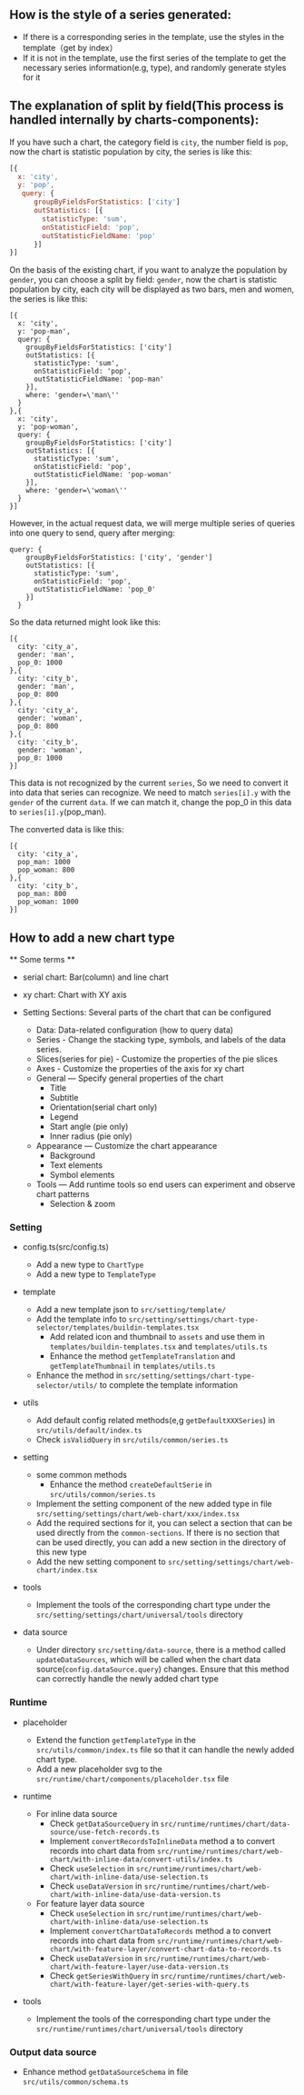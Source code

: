 ## How is the style of a series generated:

- If there is a corresponding series in the template, use the styles in the template（get by index）
- If it is not in the template, use the first series of the template to get the necessary series information(e.g, type), and randomly generate styles for it

## The explanation of split by field(This process is handled internally by charts-components):

If you have such a chart, the category field is `city`, the number field is `pop`, now the chart is statistic population by city, the series is like this:

```js
[{
  x: 'city',
  y: 'pop',
   query: {
      groupByFieldsForStatistics: ['city']
      outStatistics: [{
        statisticType: 'sum',
        onStatisticField: 'pop',
        outStatisticFieldName: 'pop'
      }]
}]
```

On the basis of the existing chart, if you want to analyze the population by `gender`, you can choose a split by field: `gender`, now the chart is statistic population by city, each city will be displayed as two bars, men and women, the series is like this:

```
[{
  x: 'city',
  y: 'pop-man',
  query: {
    groupByFieldsForStatistics: ['city']
    outStatistics: [{
      statisticType: 'sum',
      onStatisticField: 'pop',
      outStatisticFieldName: 'pop-man'
    }],
    where: 'gender=\'man\''
  }
},{
  x: 'city',
  y: 'pop-woman',
  query: {
    groupByFieldsForStatistics: ['city']
    outStatistics: [{
      statisticType: 'sum',
      onStatisticField: 'pop',
      outStatisticFieldName: 'pop-woman'
    }],
    where: 'gender=\'woman\''
  }
}]
```

However, in the actual request data, we will merge multiple series of queries into one query to send, query after merging:

```
query: {
    groupByFieldsForStatistics: ['city', 'gender']
    outStatistics: [{
      statisticType: 'sum',
      onStatisticField: 'pop',
      outStatisticFieldName: 'pop_0'
    }]
  }
```

So the data returned might look like this:

```
[{
  city: 'city_a',
  gender: 'man',
  pop_0: 1000
},{
  city: 'city_b',
  gender: 'man',
  pop_0: 800
},{
  city: 'city_a',
  gender: 'woman',
  pop_0: 800
},{
  city: 'city_b',
  gender: 'woman',
  pop_0: 1000
}]
```

This data is not recognized by the current `series`, So we need to convert it into data that series can recognize. We need to match `series[i].y` with the `gender` of the current `data`. If we can match it, change the pop_0 in this data to `series[i].y`(pop_man).

The converted data is like this:

```
[{
  city: 'city_a',
  pop_man: 1000
  pop_woman: 800
},{
  city: 'city_b',
  pop_man: 800
  pop_woman: 1000
}]
```

## How to add a new chart type

** Some terms **
- serial chart: Bar(column) and line chart
- xy chart: Chart with XY axis
  
- Setting Sections: Several parts of the chart that can be configured
  - Data: Data-related configuration (how to query data)
  - Series - Change the stacking type, symbols, and labels of the data series.
  - Slices(series for pie) - Customize the properties of the pie slices
  - Axes - Customize the properties of the axis for xy chart
  - General — Specify general properties of the chart
    - Title
    - Subtitle
    - Orientation(serial chart only)
    - Legend
    - Start angle (pie only)
    - Inner radius (pie only)
  - Appearance — Customize the chart appearance
    - Background
    - Text elements
    - Symbol elements
  - Tools — Add runtime tools so end users can experiment and observe chart patterns
    - Selection & zoom

### Setting

- config.ts(src/config.ts)
  - Add a new type to `ChartType`
  - Add a new type to `TemplateType`
- template
   - Add a new template json to `src/setting/template/`
   - Add the template info to `src/setting/settings/chart-type-selector/templates/buildin-templates.tsx`
     - Add related icon and thumbnail to `assets` and use them in `templates/buildin-templates.tsx` and `templates/utils.ts` 
     - Enhance the method `getTemplateTranslation` and `getTemplateThumbnail` in `templates/utils.ts`
   - Enhance the method in `src/setting/settings/chart-type-selector/utils/` to complete the template information
 - utils
   - Add default config related methods(e,g `getDefaultXXXSeries`) in `src/utils/default/index.ts`
   -  Check `isValidQuery` in  `src/utils/common/series.ts`

- setting
  - some common methods
    -  Enhance the method `createDefaultSerie` in `src/utils/common/series.ts`
  - Implement the setting component of the new added type in file `src/setting/settings/chart/web-chart/xxx/index.tsx`
  - Add the required sections for it, you can select a section that can be used directly from the `common-sections`.
    If there is no section that can be used directly, you can add a new section in the directory of this new type
  - Add the new setting component to `src/setting/settings/chart/web-chart/index.tsx`

- tools
  - Implement the tools of the corresponding chart type under the `src/setting/settings/chart/universal/tools` directory

- data source
  - Under directory `src/setting/data-source`, there is a method called `updateDataSources`, which will be called when the chart data source(`config.dataSource.query`) changes. Ensure that this method can correctly handle the newly added chart type

### Runtime
  - placeholder
    - Extend the function `getTemplateType` in the `src/utils/common/index.ts` file so that it can handle the newly added chart type.
    - Add a new placeholder svg to the `src/runtime/chart/components/placeholder.tsx` file

  - runtime
    - For inline data source
      - Check `getDataSourceQuery` in  `src/runtime/runtimes/chart/data-source/use-fetch-records.ts`
      - Implement `convertRecordsToInlineData` method a to convert records into chart data from `src/runtime/runtimes/chart/web-chart/with-inline-data/convert-utils/index.ts`
      - Check `useSelection` in `src/runtime/runtimes/chart/web-chart/with-inline-data/use-selection.ts`
      - Check `useDataVersion` in `src/runtime/runtimes/chart/web-chart/with-inline-data/use-data-version.ts`
    - For feature layer data source
      - Check `useSelection` in `src/runtime/runtimes/chart/web-chart/with-inline-data/use-selection.ts`
      - Implement `convertChartDataToRecords` method a to convert records into chart data from `src/runtime/runtimes/chart/web-chart/with-feature-layer/convert-chart-data-to-records.ts`
      -  Check `useDataVersion` in `src/runtime/runtimes/chart/web-chart/with-feature-layer/use-data-version.ts`
      -  Check `getSeriesWithQuery` in `src/runtime/runtimes/chart/web-chart/with-feature-layer/get-series-with-query.ts`

  - tools
    - Implement the tools of the corresponding chart type under the `src/runtime/runtimes/chart/universal/tools` directory

### Output data source 
 - Enhance method `getDataSourceSchema` in file `src/utils/common/schema.ts`